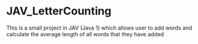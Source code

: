 # JAV_LetterCounting
This is a small project in JAV (Java 1) which allows user to add words and calculate the average length of all words that they have added
